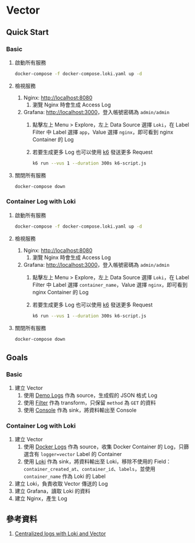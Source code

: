 # Vector

## Quick Start

### Basic

1. 啟動所有服務

    ```bash
    docker-compose -f docker-compose.loki.yaml up -d
    ```

2. 檢視服務
   1. Nginx: [http://localhost:8080](http://localhost:8080)
      1. 瀏覽 Nginx 時會生成 Access Log
   2. Grafana: [http://localhost:3000](http://localhost:3000)，登入帳號密碼為 `admin/admin`
      1. 點擊左上 Menu > Explore，左上 Data Source 選擇 `Loki`，在 Label Filter 中 Label 選擇 `app`，Value 選擇 `nginx`，即可看到 nginx Container 的 Log
      2. 若要生成更多 Log 也可以使用 [k6](https://k6.io/) 發送更多 Request

            ```bash
            k6 run --vus 1 --duration 300s k6-script.js
            ```

3. 關閉所有服務

    ```bash
    docker-compose down
    ```

### Container Log with Loki

1. 啟動所有服務

    ```bash
    docker-compose -f docker-compose.loki.yaml up -d
    ```

2. 檢視服務
   1. Nginx: [http://localhost:8080](http://localhost:8080)
      1. 瀏覽 Nginx 時會生成 Access Log
   2. Grafana: [http://localhost:3000](http://localhost:3000)，登入帳號密碼為 `admin/admin`
      1. 點擊左上 Menu > Explore，左上 Data Source 選擇 `Loki`，在 Label Filter 中 Label 選擇 `container_name`，Value 選擇 `nginx`，即可看到 nginx Container 的 Log
      2. 若要生成更多 Log 也可以使用 [k6](https://k6.io/) 發送更多 Request

            ```bash
            k6 run --vus 1 --duration 300s k6-script.js
            ```

3. 關閉所有服務

    ```bash
    docker-compose down
    ```

## Goals

### Basic

1. 建立 Vector
   1. 使用 [Demo Logs](https://vector.dev/docs/reference/configuration/sources/demo_logs/) 作為 source，生成假的 JSON 格式 Log
   2. 使用 [Filter](https://vector.dev/docs/reference/configuration/transforms/filter/) 作為 transform，只保留 `method` 為 `GET` 的資料
   3. 使用 [Console](https://vector.dev/docs/reference/configuration/sinks/console/) 作為 sink，將資料輸出至 Console

### Container Log with Loki

1. 建立 Vector
   1. 使用 [Docker Logs](https://vector.dev/docs/reference/configuration/sources/docker_logs/) 作為 source，收集 Docker Container 的 Log，只篩選含有 `logger=vector` Label 的 Container
   2. 使用 [Loki](https://vector.dev/docs/reference/configuration/sinks/loki/) 作為 sink，將資料輸出至 Loki，移除不使用的 Field：`container_created_at`、`container_id`、`labels`，並使用 `container_name` 作為 Loki 的 Label
2. 建立 Loki，負責收取 Vector 傳送的 Log
3. 建立 Grafana，讀取 Loki 的資料
4. 建立 Nginx，產生 Log

## 參考資料

1. [Centralized logs with Loki and Vector](https://ilhicas.com/2023/01/29/Using-vector-to-centralize-logs-in-loki.html)

